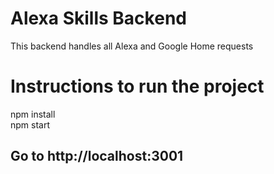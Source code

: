 # Alexa Skills Backend
This backend handles all Alexa and Google Home requests

# Instructions to run the project
npm install <br>
npm start <br>
## Go to http://localhost:3001
